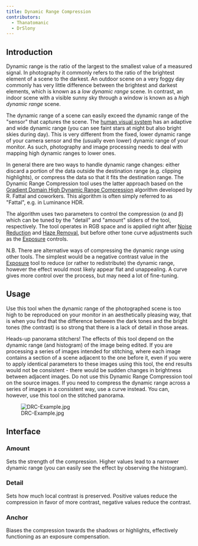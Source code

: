 ```yaml
---
title: Dynamic Range Compression
contributors:
  - Thanatomanic
  - DrSlony
---
```


## Introduction

Dynamic range is the ratio of the largest to the smallest value of a
measured signal. In photography it commonly refers to the ratio of the
brightest element of a scene to the darkest. An outdoor scene on a very
foggy day commonly has very little difference between the brightest and
darkest elements, which is known as a *low dynamic range* scene. In
contrast, an indoor scene with a visible sunny sky through a window is
known as a *high dynamic range* scene.

The dynamic range of a scene can easily exceed the dynamic range of the
"sensor" that captures the scene. The [human visual system](https://en.wikipedia.org/wiki/Dynamic_range#Human_perception)
has an adaptive and wide dynamic range (you can see faint stars at night
but also bright skies during day). This is very different from the
fixed, lower dynamic range of your camera sensor and the (usually even
lower) dynamic range of your monitor. As such, photography and image
processing needs to deal with mapping high dynamic ranges to lower ones.

In general there are two ways to handle dynamic range changes: either
discard a portion of the data outside the destination range (e.g.
clipping highlights), or compress the data so that it fits the
destination range. The Dynamic Range Compression tool uses the latter
approach based on the [Gradient Domain High Dynamic Range Compression](http://www.cs.huji.ac.il/~danix/hdr/) algorithm developed
by R. Fattal and coworkers. This algorithm is often simply referred to
as "Fattal", e.g. in Luminance HDR.

The algorithm uses two parameters to control the compression (α and β)
which can be tuned by the "detail" and "amount" sliders of the tool,
respectively. The tool operates in RGB space and is applied right after
[Noise Reduction](noise_reduction) and [Haze Removal](haze_removal), but before other tone curve
adjustments such as the [Exposure](exposure) controls.

N.B. There are alternative ways of compressing the dynamic range using
other tools. The simplest would be a negative contrast value in the
[Exposure](exposure) tool to reduce (or rather to
redistribute) the dynamic range, however the effect would most likely
appear flat and unappealing. A curve gives more control over the
process, but may need a lot of fine-tuning.

## Usage

Use this tool when the dynamic range of the photographed scene is too
high to be reproduced on your monitor in an aesthetically pleasing way,
that is when you find that the difference between the dark tones and the
bright tones (the contrast) is so strong that there is a lack of detail
in those areas.

Heads-up panorama stitchers! The effects of this tool depend on the
dynamic range (and histogram) of the image being edited. If you are
processing a series of images intended for stitching, where each image
contains a section of a scene adjacent to the one before it, even if you
were to apply identical parameters to these images using this tool, the
end results would not be consistent - there would be sudden changes in
brightness between adjacent images. Do not use this Dynamic Range
Compression tool on the source images. If you need to compress the
dynamic range across a series of images in a consistent way, use a curve
instead. You can, however, use this tool on the stitched panorama.

<figure>
<img src="/images/DRC-Example.jpg" title="DRC-Example.jpg" />
<figcaption>DRC-Example.jpg</figcaption>
</figure>

## Interface

### Amount

Sets the strength of the compression. Higher values lead to a narrower
dynamic range (you can easily see the effect by observing the
histogram).

### Detail

Sets how much local contrast is preserved. Positive values reduce the
compression in favor of more contrast, negative values reduce the
contrast.

### Anchor

Biases the compression towards the shadows or highlights, effectively
functioning as an exposure compensation.
